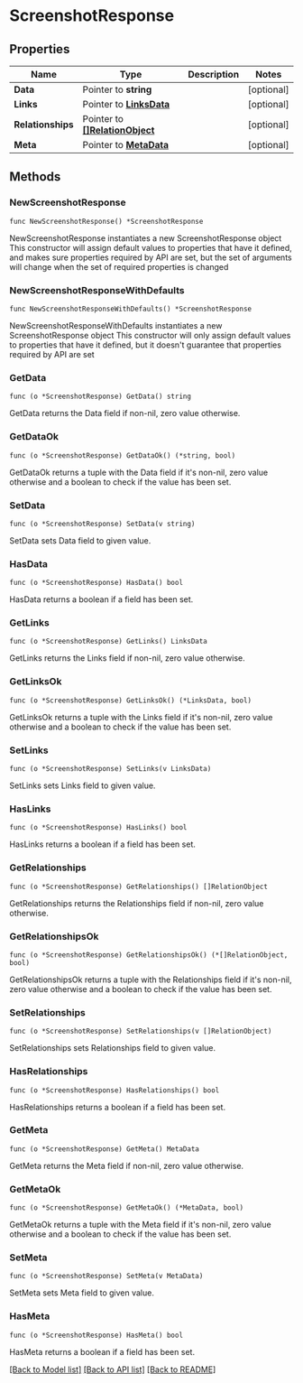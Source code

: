 # ScreenshotResponse

## Properties

Name | Type | Description | Notes
------------ | ------------- | ------------- | -------------
**Data** | Pointer to **string** |  | [optional] 
**Links** | Pointer to [**LinksData**](LinksData.md) |  | [optional] 
**Relationships** | Pointer to [**[]RelationObject**](RelationObject.md) |  | [optional] 
**Meta** | Pointer to [**MetaData**](MetaData.md) |  | [optional] 

## Methods

### NewScreenshotResponse

`func NewScreenshotResponse() *ScreenshotResponse`

NewScreenshotResponse instantiates a new ScreenshotResponse object
This constructor will assign default values to properties that have it defined,
and makes sure properties required by API are set, but the set of arguments
will change when the set of required properties is changed

### NewScreenshotResponseWithDefaults

`func NewScreenshotResponseWithDefaults() *ScreenshotResponse`

NewScreenshotResponseWithDefaults instantiates a new ScreenshotResponse object
This constructor will only assign default values to properties that have it defined,
but it doesn't guarantee that properties required by API are set

### GetData

`func (o *ScreenshotResponse) GetData() string`

GetData returns the Data field if non-nil, zero value otherwise.

### GetDataOk

`func (o *ScreenshotResponse) GetDataOk() (*string, bool)`

GetDataOk returns a tuple with the Data field if it's non-nil, zero value otherwise
and a boolean to check if the value has been set.

### SetData

`func (o *ScreenshotResponse) SetData(v string)`

SetData sets Data field to given value.

### HasData

`func (o *ScreenshotResponse) HasData() bool`

HasData returns a boolean if a field has been set.

### GetLinks

`func (o *ScreenshotResponse) GetLinks() LinksData`

GetLinks returns the Links field if non-nil, zero value otherwise.

### GetLinksOk

`func (o *ScreenshotResponse) GetLinksOk() (*LinksData, bool)`

GetLinksOk returns a tuple with the Links field if it's non-nil, zero value otherwise
and a boolean to check if the value has been set.

### SetLinks

`func (o *ScreenshotResponse) SetLinks(v LinksData)`

SetLinks sets Links field to given value.

### HasLinks

`func (o *ScreenshotResponse) HasLinks() bool`

HasLinks returns a boolean if a field has been set.

### GetRelationships

`func (o *ScreenshotResponse) GetRelationships() []RelationObject`

GetRelationships returns the Relationships field if non-nil, zero value otherwise.

### GetRelationshipsOk

`func (o *ScreenshotResponse) GetRelationshipsOk() (*[]RelationObject, bool)`

GetRelationshipsOk returns a tuple with the Relationships field if it's non-nil, zero value otherwise
and a boolean to check if the value has been set.

### SetRelationships

`func (o *ScreenshotResponse) SetRelationships(v []RelationObject)`

SetRelationships sets Relationships field to given value.

### HasRelationships

`func (o *ScreenshotResponse) HasRelationships() bool`

HasRelationships returns a boolean if a field has been set.

### GetMeta

`func (o *ScreenshotResponse) GetMeta() MetaData`

GetMeta returns the Meta field if non-nil, zero value otherwise.

### GetMetaOk

`func (o *ScreenshotResponse) GetMetaOk() (*MetaData, bool)`

GetMetaOk returns a tuple with the Meta field if it's non-nil, zero value otherwise
and a boolean to check if the value has been set.

### SetMeta

`func (o *ScreenshotResponse) SetMeta(v MetaData)`

SetMeta sets Meta field to given value.

### HasMeta

`func (o *ScreenshotResponse) HasMeta() bool`

HasMeta returns a boolean if a field has been set.


[[Back to Model list]](../README.md#documentation-for-models) [[Back to API list]](../README.md#documentation-for-api-endpoints) [[Back to README]](../README.md)


